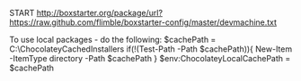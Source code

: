START http://boxstarter.org/package/url?https://raw.github.com/flimble/boxstarter-config/master/devmachine.txt

To use local packages - do the following: 
$cachePath = C:\ChocolateyCachedInstallers
if(!(Test-Path -Path $cachePath)){
   New-Item -ItemType directory -Path $cachePath
}
$env:ChocolateyLocalCachePath = $cachePath